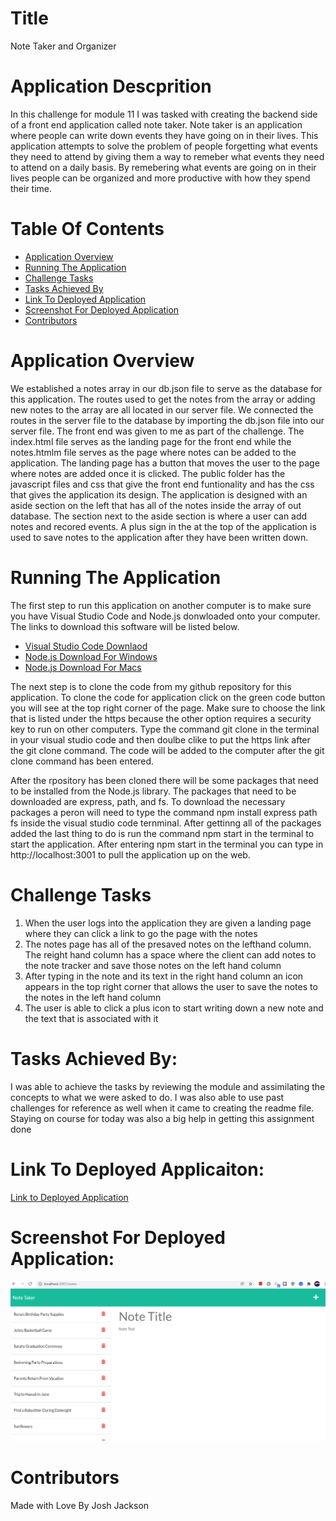 # Title
Note Taker and Organizer

# Application Descprition
In this challenge for module 11 I was tasked with creating the backend side of a front end application called note taker. Note taker is an application where people can write down events they have going on in their lives. This application attempts to solve the problem of people forgetting what events they need to attend by giving them a way to remeber what events they need to attend on a daily basis. By remebering what events are going on in their lives people can be organized and more productive with how they spend their time. 

# Table Of Contents
- [Application Overview](#application-overview)
- [Running The Application](#running-the-application)
- [Challenge Tasks](#challenge-tasks)
- [Tasks Achieved By](#tasks-achieved-by)
- [Link To Deployed Application](#link-to-deployed-application)
- [Screenshot For Deployed Application](#screenshot-for-deployed-application)
- [Contributors](#contributors)

# Application Overview
We established a notes array in our db.json file to serve as the database for this application. The routes used to get the notes from the array or adding new notes to the array are all located in our server file. We connected the routes in the server file to the database by importing the db.json file into our server file. The front end was given to me as part of the challenge. The index.html file serves as the landing page for the front end while the notes.htmlm file serves as the page where notes can be added to the application. The landing page has a button that moves the user to the page where notes are added once it is clicked. The public folder has the javascript files and css that give the front end funtionality and has the css that gives the application its design. The application is designed with an aside section on the left that has all of the notes inside the array of out database. The section next to the aside section is where a user can add notes and recored events. A plus sign in the at the top of  the application is used to save notes to the application after they have been written down.

# Running The Application
The first step to run this application on another computer is to make sure you have Visual Studio Code and Node.js donwloaded onto your computer. The links to download this software will be listed below. 
- <a href="https://code.visualstudio.com/docs/setup/setup-overview">Visual Studio Code Downlaod</a>
- <a href="https://nodejs.org/en/">Node.js Download For Windows</a>
- <a href="https://nodejs.org/en/">Node.js Download For Macs</a>

The next step is to clone the code from my github repository for this application. To clone the code for application click on the green code button you will see at the top right 
corner of the page. Make sure to choose the link that is listed under the https because the other option requires a security key to run on other computers. Type the command git
clone in the terminal in your visual studio code and then doulbe clike to put the https link after the git clone command. The code will be added to the computer after the git clone command has been entered. 

After the rpository has been cloned there will be some packages that need to be installed from the Node.js library. The packages that need to be downloaded are express, path, and fs.
To download the necessary packages a peron will need to type the command npm install express path fs inside the visual studio code ternminal. After gettinng all of the packages added the last thing to do is run the command npm start in the terminal to start the application. After entering npm start in the terminal you can type in http://localhost:3001 to pull the application up on the web.

# Challenge Tasks
1. When the user logs into the application they are given a landing page where they can click a link to go the page with the notes
2. The notes page has all of the presaved notes on the lefthand column. The reight hand column has a space where the client can add notes to the note tracker and save those notes on the left hand column
3. After typing in the note and its text in the right hand column an icon appears in the top right corner that allows the user to save the notes to the notes in the left hand column
4. The user is able to click a plus icon to start writing down a new note and the text that is associated with it

# Tasks Achieved By:
I was able to achieve the tasks by reviewing the module and assimilating the concepts to what we were asked to do. I was also able to use past challenges for reference as well when it came to creating the readme file. Staying on course for today was also a big help in getting this assignment done

# Link To Deployed Applicaiton:
<a href="https://sleepy-stream-94662.herokuapp.com/notes">Link to Deployed Application</a>

# Screenshot For Deployed Application:
<img src="./public/images/noteshot.png" alt="Screenshot for Note Taker" />

# Contributors
Made with Love By Josh Jackson